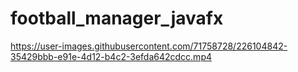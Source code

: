 # football_manager_javafx

https://user-images.githubusercontent.com/71758728/226104842-35429bbb-e91e-4d12-b4c2-3efda642cdcc.mp4

